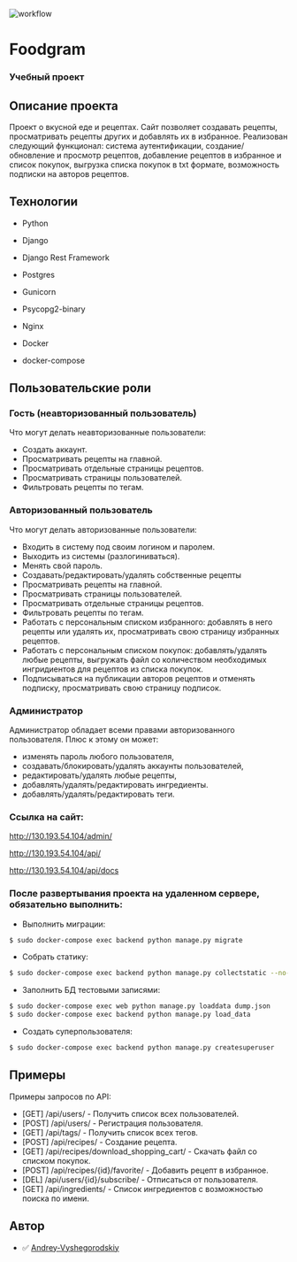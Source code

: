 ![workflow](https://github.com/Andrey-Vyshegorodskiy/foodgram-project-react/actions/workflows/main.yml/badge.svg)

# Foodgram
### Учебный проект

## Описание проекта

Проект о вкусной еде и рецептах. Сайт позволяет создавать рецепты, просматривать рецепты других и добавлять их в избранное. 
    Реализован следующий функционал: система аутентификации, создание/обновление и просмотр рецептов, добавление рецептов в избранное и список покупок, выгрузка списка покупок в txt формате, возможность подписки на авторов рецептов.

## Технологии

* Python

* Django

* Django Rest Framework

* Postgres

* Gunicorn

* Psycopg2-binary

* Nginx

* Docker

* docker-compose

## Пользовательские роли

### Гость (неавторизованный пользователь)

Что могут делать неавторизованные пользователи:

- Создать аккаунт.
- Просматривать рецепты на главной.
- Просматривать отдельные страницы рецептов.
- Просматривать страницы пользователей.
- Фильтровать рецепты по тегам.

### Авторизованный пользователь

Что могут делать авторизованные пользователи:

- Входить в систему под своим логином и паролем.
- Выходить из системы (разлогиниваться).
- Менять свой пароль.
- Создавать/редактировать/удалять собственные рецепты
- Просматривать рецепты на главной.
- Просматривать страницы пользователей.
- Просматривать отдельные страницы рецептов.
- Фильтровать рецепты по тегам.
- Работать с персональным списком избранного: добавлять в него рецепты или удалять их, просматривать свою страницу избранных рецептов.
- Работать с персональным списком покупок: добавлять/удалять любые рецепты, выгружать файл со количеством необходимых ингридиентов для рецептов из списка покупок.
- Подписываться на публикации авторов рецептов и отменять подписку, просматривать свою страницу подписок.

### Администратор

Администратор обладает всеми правами авторизованного пользователя. Плюс к этому он может:

- изменять пароль любого пользователя,
- создавать/блокировать/удалять аккаунты пользователей,
- редактировать/удалять любые рецепты,
- добавлять/удалять/редактировать ингредиенты.
- добавлять/удалять/редактировать теги.

### Ссылка на сайт:

http://130.193.54.104/admin/

http://130.193.54.104/api/

http://130.193.54.104/api/docs

### После развертывания проекта на удаленном сервере, обязательно выполнить: 
- Выполнить миграции:
```Bash
$ sudo docker-compose exec backend python manage.py migrate
```
- Собрать статику:
```Bash
$ sudo docker-compose exec backend python manage.py collectstatic --no-input
```
- Заполнить БД тестовыми записями:
```Bash
$ sudo docker-compose exec web python manage.py loaddata dump.json
$ sudo docker-compose exec backend python manage.py load_data
```
- Создать суперпользователя:
```Bash
$ sudo docker-compose exec backend python manage.py createsuperuser
```


## Примеры

Примеры запросов по API:

- [GET] /api/users/ - Получить список всех пользователей.
- [POST] /api/users/ - Регистрация пользователя.
- [GET] /api/tags/ - Получить список всех тегов.
- [POST] /api/recipes/ - Создание рецепта.
- [GET] /api/recipes/download_shopping_cart/ - Скачать файл со списком покупок.
- [POST] /api/recipes/{id}/favorite/ - Добавить рецепт в избранное.
- [DEL] /api/users/{id}/subscribe/ - Отписаться от пользователя.
- [GET] /api/ingredients/ - Список ингредиентов с возможностью поиска по имени.


## Автор

- :white_check_mark: [Andrey-Vyshegorodskiy](https://github.com/Andrey-Vyshegorodskiy)

```
